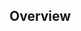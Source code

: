 
<a name="portalfxExtensionsKeyComponentsMGCreate"></a>
<!-- link to this document is [portalfx-extensions-key-components-mgCreate.md]()
-->

## Overview
    